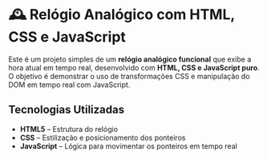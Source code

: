 # 🕰 Relógio Analógico com HTML, CSS e JavaScript

Este é um projeto simples de um **relógio analógico funcional**  que exibe a hora atual em tempo real, desenvolvido com **HTML, CSS e JavaScript puro**. O objetivo é demonstrar o uso de transformações CSS e manipulação do DOM em tempo real com JavaScript.

##  Tecnologias Utilizadas

- **HTML5** – Estrutura do relógio  
- **CSS** – Estilização e posicionamento dos ponteiros  
- **JavaScript** – Lógica para movimentar os ponteiros em tempo real


